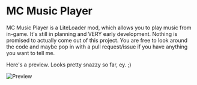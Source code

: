 MC Music Player
========

MC Music Player is a LiteLoader mod, which allows you to play music from in-game.
It's still in planning and VERY early development. Nothing is promised to actually come out of this project.
You are free to look around the code and maybe pop in with a pull request/issue if you have anything you want to tell me.

Here's a preview. Looks pretty snazzy so far, ey. ;)

![Preview](http://mrspring.dk/mc-music-player/preview/preview01.png)
